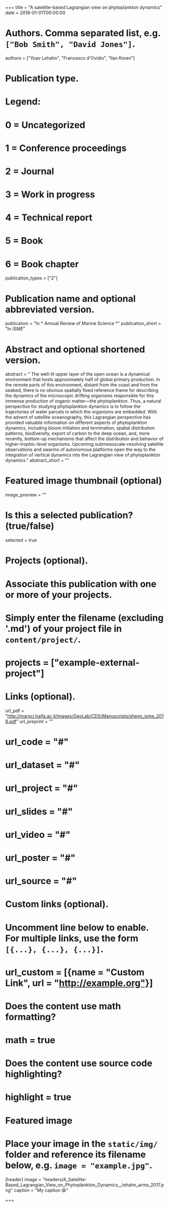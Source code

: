 +++
title = "A satellite-based Lagrangian view on phytoplankton dynamics"
date = 2018-01-01T00:00:00

# Authors. Comma separated list, e.g. `["Bob Smith", "David Jones"]`.
authors = ["Yoav Lehahn", "Francesco d'Ovidio", "Ilan Koren"]

# Publication type.
# Legend:
# 0 = Uncategorized
# 1 = Conference proceedings
# 2 = Journal
# 3 = Work in progress
# 4 = Technical report
# 5 = Book
# 6 = Book chapter
publication_types = ["2"]

# Publication name and optional abbreviated version.
publication = "In * Annual Review of Marine Science *"
publication_short = "In *ISME*"

# Abstract and optional shortened version.
abstract = " The well-lit upper layer of the open ocean is a dynamical environment that hosts approximately half of global primary production. In the remote parts of this environment, distant from the coast and from the seabed, there is no obvious spatially fixed reference frame for describing the dynamics of the microscopic drifting organisms responsible for this immense production of organic matter—the phytoplankton. Thus, a natural perspective for studying phytoplankton dynamics is to follow the trajectories of water parcels in which the organisms are embedded. With the advent of satellite oceanography, this Lagrangian perspective has provided valuable information on different aspects of phytoplankton dynamics, including bloom initiation and termination, spatial distribution patterns, biodiversity, export of carbon to the deep ocean, and, more recently, bottom-up mechanisms that affect the distribution and behavior of higher-trophic-level organisms. Upcoming submesoscale-resolving satellite observations and swarms of autonomous platforms open the way to the integration of vertical dynamics into the Lagrangian view of phytoplankton dynamics."
abstract_short = ""

# Featured image thumbnail (optional)
image_preview = ""

# Is this a selected publication? (true/false)
selected = true

# Projects (optional).
#   Associate this publication with one or more of your projects.
#   Simply enter the filename (excluding '.md') of your project file in `content/project/`.
# projects = ["example-external-project"]

# Links (optional).
url_pdf = "http://marsci.haifa.ac.il/images/GeoLab/CDS/Manuscripts/sheyn_isme_2018.pdf"
url_preprint = ""
# url_code = "#"
# url_dataset = "#"
# url_project = "#"
# url_slides = "#"
# url_video = "#"
# url_poster = "#"
# url_source = "#"

# Custom links (optional).
#   Uncomment line below to enable. For multiple links, use the form `[{...}, {...}, {...}]`.
# url_custom = [{name = "Custom Link", url = "http://example.org"}]

# Does the content use math formatting?
# math = true

# Does the content use source code highlighting?
# highlight = true

# Featured image
# Place your image in the `static/img/` folder and reference its filename below, e.g. `image = "example.jpg"`.
[header]
image = "headers/A_Satellite-Based_Lagrangian_View_on_Phytoplankton_Dynamics__lehahn_arms_2017.png"
caption = "My caption :smile:"

+++


